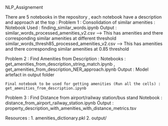 NLP_Assignement

There are 5 notebooks in the repository , each notebook have a description and approach at the top : 
Problem 1 : Consolidation of similar amenities  : 
    Notebook Used : finding_similar_words.ipynb
    Output : similar_words_processed_amenities_v2.csv --> This has amenities and there corresponding similar amenities at different threshold
             similar_words_thresh85_processed_amenities_v2.csv --> This has amenities and there corresponding similar amenities at 0.85 threshold
             
Problem 2 : Find Amenities from Description :
    Notebooks : get_amenities_from_description_string_match.ipynb , get_amenities_from_description_NER_approach.ipynb
    Output : Model artefact in output folder
    
    Final notebook to be used for getting amenities (Run all the cells) : get_amenities_from_description.ipynb
    
Problem 3 : Find Distance from airport/railway station/bus stand 
    Notebook : distance_from_airport_railway_station.ipynb
    Output : property_description_with_amenities_with_distance_metrics.tsv
             
 Resources :
    1. amenities_dictionary.pkl
    2. output/
